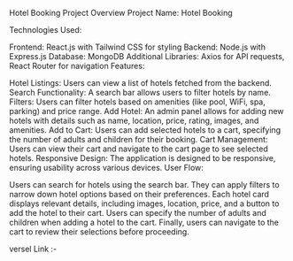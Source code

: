 Hotel Booking Project Overview
Project Name: Hotel Booking

Technologies Used:

Frontend: React.js with Tailwind CSS for styling
Backend: Node.js with Express.js
Database: MongoDB
Additional Libraries: Axios for API requests, React Router for navigation
Features:

Hotel Listings: Users can view a list of hotels fetched from the backend.
Search Functionality: A search bar allows users to filter hotels by name.
Filters: Users can filter hotels based on amenities (like pool, WiFi, spa, parking) and price range.
Add Hotel: An admin panel allows for adding new hotels with details such as name, location, price, rating, images, and amenities.
Add to Cart: Users can add selected hotels to a cart, specifying the number of adults and children for their booking.
Cart Management: Users can view their cart and navigate to the cart page to see selected hotels.
Responsive Design: The application is designed to be responsive, ensuring usability across various devices.
User Flow:

Users can search for hotels using the search bar.
They can apply filters to narrow down hotel options based on their preferences.
Each hotel card displays relevant details, including images, location, price, and a button to add the hotel to their cart.
Users can specify the number of adults and children when adding a hotel to the cart.
Finally, users can navigate to the cart to review their selections before proceeding.

versel Link :- 